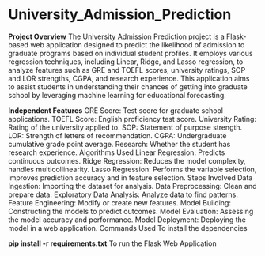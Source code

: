 # University_Admission_Prediction


**Project Overview**
The University Admission Prediction project is a Flask-based web application designed to predict the likelihood of admission to graduate programs based on individual student profiles. It employs various regression techniques, including Linear, Ridge, and Lasso regression, to analyze features such as GRE and TOEFL scores, university ratings, SOP and LOR strengths, CGPA, and research experience. This application aims to assist students in understanding their chances of getting into graduate school by leveraging machine learning for educational forecasting.

**Independent Features**
GRE Score: Test score for graduate school applications.
TOEFL Score: English proficiency test score.
University Rating: Rating of the university applied to.
SOP: Statement of purpose strength.
LOR: Strength of letters of recommendation.
CGPA: Undergraduate cumulative grade point average.
Research: Whether the student has research experience.
Algorithms Used
Linear Regression: Predicts continuous outcomes.
Ridge Regression: Reduces the model complexity, handles multicollinearity.
Lasso Regression: Performs the variable selection, improves prediction accuracy and in feature selection.
Steps Involved
Data Ingestion: Importing the dataset for analysis.
Data Preprocessing: Clean and prepare data.
Exploratory Data Analysis: Analyze data to find patterns.
Feature Engineering: Modify or create new features.
Model Building: Constructing the models to predict outcomes.
Model Evaluation: Assessing the model accuracy and performance.
Model Deployment: Deploying the model in a web application.
Commands Used
To install the dependencies

**pip install -r requirements.txt**
To run the Flask Web Application


